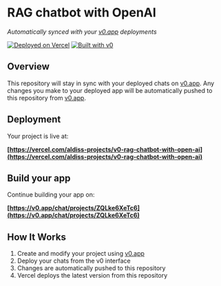 # RAG chatbot with OpenAI

*Automatically synced with your [v0.app](https://v0.app) deployments*

[![Deployed on Vercel](https://img.shields.io/badge/Deployed%20on-Vercel-black?style=for-the-badge&logo=vercel)](https://vercel.com/aldiss-projects/v0-rag-chatbot-with-open-ai)
[![Built with v0](https://img.shields.io/badge/Built%20with-v0.app-black?style=for-the-badge)](https://v0.app/chat/projects/ZQLke6XeTc6)

## Overview

This repository will stay in sync with your deployed chats on [v0.app](https://v0.app).
Any changes you make to your deployed app will be automatically pushed to this repository from [v0.app](https://v0.app).

## Deployment

Your project is live at:

**[https://vercel.com/aldiss-projects/v0-rag-chatbot-with-open-ai](https://vercel.com/aldiss-projects/v0-rag-chatbot-with-open-ai)**

## Build your app

Continue building your app on:

**[https://v0.app/chat/projects/ZQLke6XeTc6](https://v0.app/chat/projects/ZQLke6XeTc6)**

## How It Works

1. Create and modify your project using [v0.app](https://v0.app)
2. Deploy your chats from the v0 interface
3. Changes are automatically pushed to this repository
4. Vercel deploys the latest version from this repository